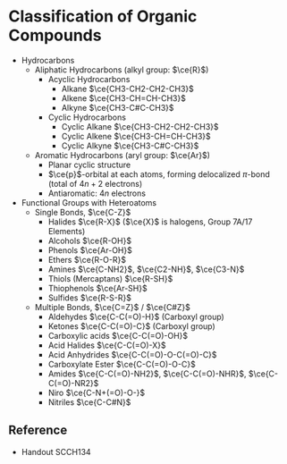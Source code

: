 # Classification of Organic Compounds

* Hydrocarbons
  * Aliphatic Hydrocarbons (alkyl group: $\ce{R}$)
    * Acyclic Hydrocarbons
      * Alkane $\ce{CH3-CH2-CH2-CH3}$
      * Alkene $\ce{CH3-CH=CH-CH3}$
      * Alkyne $\ce{CH3-C#C-CH3}$
    * Cyclic Hydrocarbons
      * Cyclic Alkane $\ce{CH3-CH2-CH2-CH3}$
      * Cyclic Alkene $\ce{CH3-CH=CH-CH3}$
      * Cyclic Alkyne $\ce{CH3-C#C-CH3}$
  * Aromatic Hydrocarbons (aryl group: $\ce{Ar}$)
    * Planar cyclic structure
    * $\ce{p}$-orbital at each atoms, forming delocalized $\pi$-bond (total of $4n+2$ electrons)
    * Antiaromatic: $4n$ electrons
* Functional Groups with Heteroatoms
  * Single Bonds, $\ce{C-Z}$
    * Halides $\ce{R-X}$ ($\ce{X}$ is halogens, Group 7A/17 Elements)
    * Alcohols $\ce{R-OH}$
    * Phenols $\ce{Ar-OH}$
    * Ethers $\ce{R-O-R}$
    * Amines $\ce{C-NH2}$, $\ce{C2-NH}$, $\ce{C3-N}$
    * Thiols (Mercaptans) $\ce{R-SH}$
    * Thiophenols $\ce{Ar-SH}$
    * Sulfides $\ce{R-S-R}$
  * Multiple Bonds, $\ce{C=Z}$ / $\ce{C#Z}$
    * Aldehydes $\ce{C-C(=O)-H}$ (Carboxyl group)
    * Ketones $\ce{C-C(=O)-C}$ (Carboxyl group)
    * Carboxylic acids $\ce{C-C(=O)-OH}$
    * Acid Halides $\ce{C-C(=O)-X}$
    * Acid Anhydrides $\ce{C-C(=O)-O-C(=O)-C}$
    * Carboxylate Ester $\ce{C-C(=O)-O-C}$
    * Amides $\ce{C-C(=O)-NH2}$, $\ce{C-C(=O)-NHR}$, $\ce{C-C(=O)-NR2}$
    * Niro $\ce{C-N+(=O)-O-}$
    * Nitriles $\ce{C-C#N}$

## Reference

* Handout SCCH134
